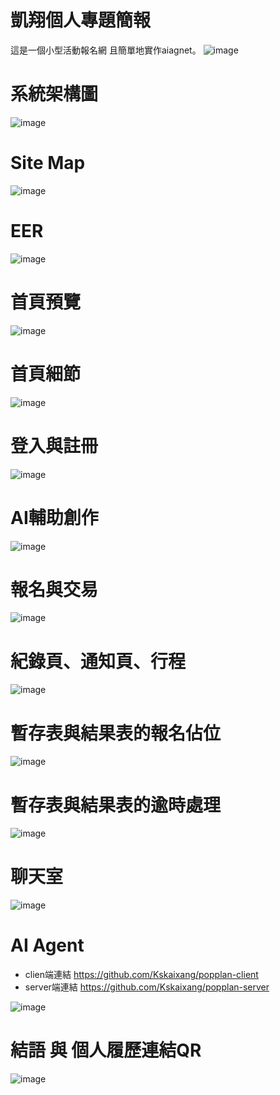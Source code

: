 # 凱翔個人專題簡報
這是一個小型活動報名網 且簡單地實作aiagnet。
![image](https://github.com/Kskaixang/popplan-main/blob/master/%E7%B0%A1%E5%A0%B1%E7%B4%A0%E6%9D%90/%E7%B0%A1%E5%A0%B1%E5%9C%96/1.png)

# 系統架構圖
![image](https://github.com/Kskaixang/popplan-main/blob/master/%E7%B0%A1%E5%A0%B1%E7%B4%A0%E6%9D%90/%E7%B0%A1%E5%A0%B1%E5%9C%96/2.png)

# Site Map
![image](https://github.com/Kskaixang/popplan-main/blob/master/%E7%B0%A1%E5%A0%B1%E7%B4%A0%E6%9D%90/%E7%B0%A1%E5%A0%B1%E5%9C%96/3.png)

# EER
![image](https://github.com/Kskaixang/popplan-main/blob/master/%E7%B0%A1%E5%A0%B1%E7%B4%A0%E6%9D%90/%E7%B0%A1%E5%A0%B1%E5%9C%96/4.png)

# 首頁預覽
![image](https://github.com/Kskaixang/popplan-main/blob/master/%E7%B0%A1%E5%A0%B1%E7%B4%A0%E6%9D%90/%E7%B0%A1%E5%A0%B1%E5%9C%96/5.png)

# 首頁細節
![image](https://github.com/Kskaixang/popplan-main/blob/master/%E7%B0%A1%E5%A0%B1%E7%B4%A0%E6%9D%90/%E7%B0%A1%E5%A0%B1%E5%9C%96/6.png)

# 登入與註冊
![image](https://github.com/Kskaixang/popplan-main/blob/master/%E7%B0%A1%E5%A0%B1%E7%B4%A0%E6%9D%90/%E7%B0%A1%E5%A0%B1%E5%9C%96/7.png)

# AI輔助創作
![image](https://github.com/Kskaixang/popplan-main/blob/master/%E7%B0%A1%E5%A0%B1%E7%B4%A0%E6%9D%90/%E7%B0%A1%E5%A0%B1%E5%9C%96/8.png)

# 報名與交易
![image](https://github.com/Kskaixang/popplan-main/blob/master/%E7%B0%A1%E5%A0%B1%E7%B4%A0%E6%9D%90/%E7%B0%A1%E5%A0%B1%E5%9C%96/9.png)

# 紀錄頁、通知頁、行程
![image](https://github.com/Kskaixang/popplan-main/blob/master/%E7%B0%A1%E5%A0%B1%E7%B4%A0%E6%9D%90/%E7%B0%A1%E5%A0%B1%E5%9C%96/10.png)

# 暫存表與結果表的報名佔位
![image](https://github.com/Kskaixang/popplan-main/blob/master/%E7%B0%A1%E5%A0%B1%E7%B4%A0%E6%9D%90/%E7%B0%A1%E5%A0%B1%E5%9C%96/11.png)

# 暫存表與結果表的逾時處理
![image](https://github.com/Kskaixang/popplan-main/blob/master/%E7%B0%A1%E5%A0%B1%E7%B4%A0%E6%9D%90/%E7%B0%A1%E5%A0%B1%E5%9C%96/12.png)

# 聊天室
![image](https://github.com/Kskaixang/popplan-main/blob/master/%E7%B0%A1%E5%A0%B1%E7%B4%A0%E6%9D%90/%E7%B0%A1%E5%A0%B1%E5%9C%96/13.png)

# AI  Agent
* clien端連結 https://github.com/Kskaixang/popplan-client
* server端連結 https://github.com/Kskaixang/popplan-server

![image](https://github.com/Kskaixang/popplan-main/blob/master/%E7%B0%A1%E5%A0%B1%E7%B4%A0%E6%9D%90/%E7%B0%A1%E5%A0%B1%E5%9C%96/14.png)

# 結語 與 個人履歷連結QR


![image](https://github.com/Kskaixang/popplan-main/blob/master/%E7%B0%A1%E5%A0%B1%E7%B4%A0%E6%9D%90/%E7%B0%A1%E5%A0%B1%E5%9C%96/15.png)



